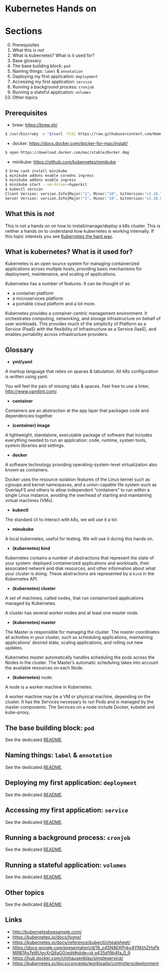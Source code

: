 # Kubernetes Hands on

# Sections

0. Prerequisites
1. What this is *not*
2. What is kubernetes? What is it used for?
3. Base glossary
4. The base building block: `pod`
5. Naming things: `label` & `annotation`
6. Deploying my first application: `deployment`
7. Accessing my first application: `service`
8. Running a background process: `cronjob`
9. Running a stateful application: `volumes`
10. Other topics

## Prerequisites

* brew: https://brew.sh/

```bash
$ /usr/bin/ruby -e "$(curl -fsSL https://raw.githubusercontent.com/Homebrew/install/master/install)"
```

* docker: https://docs.docker.com/docker-for-mac/install/

```bash
$ open https://download.docker.com/mac/stable/Docker.dmg
```

* minikube: https://github.com/kubernetes/minikube

```bash
$ brew cask install minikube
$ minikube addons enable coredns ingress
$ minikube addons enable ingress
$ minikube start --vm-driver=hyperkit
$ kubectl version
Client Version: version.Info{Major:"1", Minor:"10", GitVersion:"v1.10.7", GitCommit:"0c38c362511b20a098d7cd855f1314dad92c2780", GitTreeState:"clean", BuildDate:"2018-08-20T10:09:03Z", GoVersion:"go1.9.3", Compiler:"gc", Platform:"darwin/amd64"}
Server Version: version.Info{Major:"1", Minor:"10", GitVersion:"v1.10.0", GitCommit:"fc32d2f3698e36b93322a3465f63a14e9f0eaead", GitTreeState:"clean", BuildDate:"2018-03-26T16:44:10Z", GoVersion:"go1.9.3", Compiler:"gc", Platform:"linux/amd64"}
```

## What this is *not*

This is not a hands on on how to install/manage/deploy a k8s cluster.
This is neither a hands on to understand how kubernetes is working internally.
If this topic interests you see [Kubernetes the hard way](https://github.com/kelseyhightower/kubernetes-the-hard-way).

## What is kubernetes? What is it used for?

Kubernetes is an open source system for managing containerized applications across multiple hosts, providing basic mechanisms for deployment, maintenance, and scaling of applications.

Kubernetes has a number of features. It can be thought of as:
* a container platform
* a microservices platform
* a portable cloud platform and a lot more.

Kubernetes provides a container-centric management environment. It orchestrates computing, networking, and storage infrastructure on behalf of user workloads. This provides much of the simplicity of Platform as a Service (PaaS) with the flexibility of Infrastructure as a Service (IaaS), and enables portability across infrastructure providers.

## Glossary
* **yml/yaml**

A markup language that relies on spaces & tabulation. All k8s configuration is written using yaml.

You will feel the pain of missing tabs & spaces.
Feel free to use a linter, http://www.yamllint.com/.

* **container**

Containers are an abstraction at the app layer that packages code and dependencies together

* **(container) image**

A lightweight, standalone, executable package of software that includes everything needed to run an application: code, runtime, system tools, system libraries and settings.

* **docker**

A software technology providing operating-system-level virtualization also known as containers.

Docker uses the resource isolation features of the Linux kernel such as cgroups and kernel namespaces, and a union-capable file system such as OverlayFS and others to allow independent “containers” to run within a single Linux instance, avoiding the overhead of starting and maintaining virtual machines (VMs).


* **kubectl**

The standard cli to interact with k8s, we will use it a lot.

* **minukube**

A local kubernetes, useful for testing. We will use it during this hands on.

* **(kubernetes) kind**

Kubernetes contains a number of abstractions that represent the state of your system: deployed containerized applications and workloads, their associated network and disk resources, and other information about what your cluster is doing. These abstractions are represented by a `kind` in the Kubernetes API.

* **(kubernetes) cluster**

A set of machines, called nodes, that run containerized applications managed by Kubernetes.

A cluster has several worker nodes and at least one master node.

* **(kubernetes) master**

The Master is responsible for managing the cluster. The master coordinates all activities in your cluster, such as scheduling applications, maintaining applications’ desired state, scaling applications, and rolling out new updates.

Kubernetes master automatically handles scheduling the pods across the Nodes in the cluster. The Master’s automatic scheduling takes into account the available resources on each Node.

* **(kubernetes)** node:

A node is a worker machine in Kubernetes.

A worker machine may be a VM or physical machine, depending on the cluster. It has the Services necessary to run Pods and is managed by the master components. The Services on a node include Docker, kubelet and kube-proxy.

## The base building block: `pod`

See the dedicated [README](04-pods).

## Naming things: `label` & `annotation`

See the dedicated [README](05-label-annotation).

## Deploying my first application: `deployment`

See the dedicated [README](06-deployment).

## Accessing my first application: `service`

See the dedicated [README](07-service).

## Running a background process: `cronjob`

See the dedicated [README](08-cronjob).

## Running a stateful application: `volumes`

See the dedicated [README](09-volumes).

## Other topics

See the dedicated [README](10-other-topics).

## Links

* http://kubernetesbyexample.com/
* https://kubernetes.io/docs/home/
* https://kubernetes.io/docs/reference/kubectl/cheatsheet/
* https://docs.google.com/presentation/d/18_o45N86XPnkv4YMzhZHsPkMRB7As7eI6UgvXrQ6aG0/edit#slide=id.g435d19b4fa_0_9
* https://hub.docker.com/r/mhausenblas/simpleservice/
* https://kubernetes.io/docs/concepts/workloads/controllers/deployment
